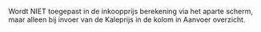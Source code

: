 Wordt NIET toegepast in de inkoopprijs berekening via het aparte scherm, maar alleen bij invoer van de Kaleprijs in de kolom in Aanvoer overzicht.